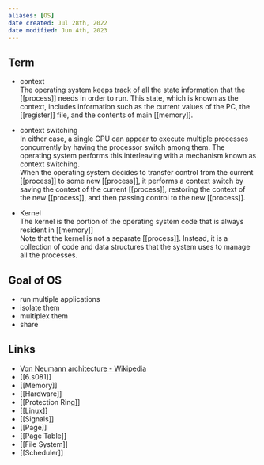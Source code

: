 ```yaml
---
aliases: [OS]
date created: Jul 28th, 2022
date modified: Jun 4th, 2023
---
```


## Term
- context  
The operating system keeps track of all the state information that the [[process]] needs in order to run. This state, which is known as the context, includes information such as the current values of the PC, the [[register]] file, and the contents of main [[memory]].

- context switching  
In either case, a single CPU can appear to execute multiple processes concurrently by having the processor switch among them. The operating system performs this interleaving with a mechanism known as context switching.  
When the operating system decides to transfer control from the current [[process]] to some new [[process]], it performs a context switch by saving the context of the current [[process]], restoring the context of the new [[process]], and then passing control to the new [[process]].

- Kernel  
The kernel is the portion of the operating system code that is always resident in [[memory]]  
Note that the kernel is not a separate [[process]]. Instead, it is a collection of code and data structures that the system uses to manage all the processes.

## Goal of OS
- run multiple applications
- isolate them
- multiplex them
- share

## Links
- [Von Neumann architecture - Wikipedia](https://en.wikipedia.org/wiki/Von_Neumann_architecture)
- [[6.s081]]
- [[Memory]]
- [[Hardware]]
- [[Protection Ring]]
- [[Linux]]
- [[Signals]]
- [[Page]]
- [[Page Table]]
- [[File System]]
- [[Scheduler]]